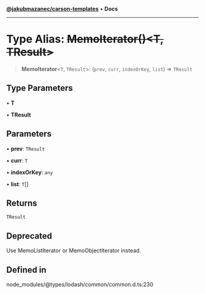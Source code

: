 [**@jakubmazanec/carson-templates**](../../../README.md) • **Docs**

---

# Type Alias: ~~MemoIterator()\<T, TResult\>~~

> **MemoIterator**\<`T`, `TResult`\>: (`prev`, `curr`, `indexOrKey`, `list`) => `TResult`

## Type Parameters

• **T**

• **TResult**

## Parameters

• **prev**: `TResult`

• **curr**: `T`

• **indexOrKey**: `any`

• **list**: `T`[]

## Returns

`TResult`

## Deprecated

Use MemoListIterator or MemoObjectIterator instead.

## Defined in

node_modules/@types/lodash/common/common.d.ts:230
